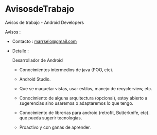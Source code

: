 # AvisosdeTrabajo
Avisos de trabajo - Android Developers


Avisos :

- Contacto : 
  marrselo@gmail.com
  
- Detalle :

  Desarrollador de Android
  
    * Conocimientos intermedios de java (POO, etc).
    
    *  Android Studio.
    
    * Que se maquetar vistas, usar estilos, manejo de recyclerview, etc.
    
    * Conocimiento de alguna arquitectura (opcional), estoy abierto a sugerencias sino usaremos o adaptaremos lo que tengo.
    
    * Conocimiento de librerías para android (retrofit, Butterknife, etc). que pueda sugerir tecnologías.
    
    * Proactivo y con ganas de aprender.

